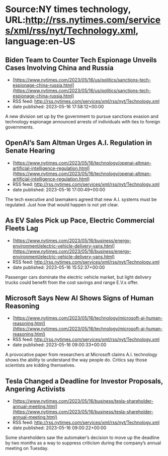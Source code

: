 # Source:NY times technology, URL:http://rss.nytimes.com/services/xml/rss/nyt/Technology.xml, language:en-US

## Biden Team to Counter Tech Espionage Unveils Cases Involving China and Russia
 - [https://www.nytimes.com/2023/05/16/us/politics/sanctions-tech-espionage-china-russia.html](https://www.nytimes.com/2023/05/16/us/politics/sanctions-tech-espionage-china-russia.html)
 - RSS feed: http://rss.nytimes.com/services/xml/rss/nyt/Technology.xml
 - date published: 2023-05-16 17:58:12+00:00

A new division set up by the government to pursue sanctions evasion and technology espionage announced arrests of individuals with ties to foreign governments.

## OpenAI’s Sam Altman Urges A.I. Regulation in Senate Hearing
 - [https://www.nytimes.com/2023/05/16/technology/openai-altman-artificial-intelligence-regulation.html](https://www.nytimes.com/2023/05/16/technology/openai-altman-artificial-intelligence-regulation.html)
 - RSS feed: http://rss.nytimes.com/services/xml/rss/nyt/Technology.xml
 - date published: 2023-05-16 17:00:49+00:00

The tech executive and lawmakers agreed that new A.I. systems must be regulated. Just how that would happen is not yet clear.

## As EV Sales Pick up Pace, Electric Commercial Fleets Lag
 - [https://www.nytimes.com/2023/05/16/business/energy-environment/electric-vehicle-delivery-vans.html](https://www.nytimes.com/2023/05/16/business/energy-environment/electric-vehicle-delivery-vans.html)
 - RSS feed: http://rss.nytimes.com/services/xml/rss/nyt/Technology.xml
 - date published: 2023-05-16 15:52:37+00:00

Passenger cars dominate the electric vehicle market, but light delivery trucks could benefit from the cost savings and range E.V.s offer.

## Microsoft Says New AI Shows Signs of Human Reasoning
 - [https://www.nytimes.com/2023/05/16/technology/microsoft-ai-human-reasoning.html](https://www.nytimes.com/2023/05/16/technology/microsoft-ai-human-reasoning.html)
 - RSS feed: http://rss.nytimes.com/services/xml/rss/nyt/Technology.xml
 - date published: 2023-05-16 09:00:33+00:00

A provocative paper from researchers at Microsoft claims A.I. technology shows the ability to understand the way people do. Critics say those scientists are kidding themselves.

## Tesla Changed a Deadline for Investor Proposals, Angering Activists
 - [https://www.nytimes.com/2023/05/16/business/tesla-shareholder-annual-meeting.html](https://www.nytimes.com/2023/05/16/business/tesla-shareholder-annual-meeting.html)
 - RSS feed: http://rss.nytimes.com/services/xml/rss/nyt/Technology.xml
 - date published: 2023-05-16 09:00:22+00:00

Some shareholders saw the automaker’s decision to move up the deadline by two months as a way to suppress criticism during the company’s annual meeting on Tuesday.


